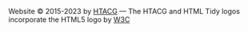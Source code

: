 

Website © 2015-2023 by [HTACG](http://www.htacg.org/)
&mdash;
The HTACG and HTML Tidy logos incorporate the HTML5 logo by [W3C](http://w3.org)
